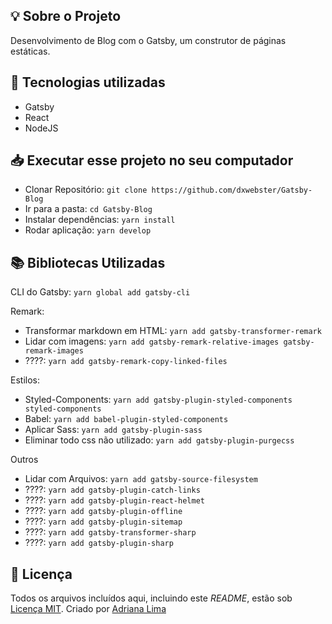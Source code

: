 ## 💡 Sobre o Projeto
Desenvolvimento de Blog com o  Gatsby, um construtor de páginas estáticas.<br>

## 🚀 Tecnologias utilizadas

- Gatsby
- React
- NodeJS


## 📥 Executar esse projeto no seu computador

- Clonar Repositório: `git clone https://github.com/dxwebster/Gatsby-Blog`
- Ir para a pasta: `cd Gatsby-Blog`
- Instalar dependências: `yarn install`
- Rodar aplicação: `yarn develop`


## 📚 Bibliotecas Utilizadas

CLI do Gatsby: `yarn global add gatsby-cli`

Remark:

- Transformar markdown em HTML: `yarn add gatsby-transformer-remark`
- Lidar com imagens: `yarn add gatsby-remark-relative-images gatsby-remark-images`
- ????: `yarn add gatsby-remark-copy-linked-files`

Estilos:

- Styled-Components: `yarn add gatsby-plugin-styled-components styled-components `
- Babel: `yarn add babel-plugin-styled-components`
- Aplicar Sass: `yarn add gatsby-plugin-sass`
- Eliminar todo css não utilizado: `yarn add gatsby-plugin-purgecss`

Outros

- Lidar com Arquivos: `yarn add gatsby-source-filesystem`
- ????: `yarn add gatsby-plugin-catch-links`
- ????: `yarn add gatsby-plugin-react-helmet`
- ????: `yarn add gatsby-plugin-offline`
- ????: `yarn add gatsby-plugin-sitemap`
- ????: `yarn add gatsby-transformer-sharp`
- ????: `yarn add gatsby-plugin-sharp`


## 📕 Licença

Todos os arquivos incluídos aqui, incluindo este _README_, estão sob [Licença MIT](./LICENSE).
Criado por [Adriana Lima](https://github.com/dxwebster)


